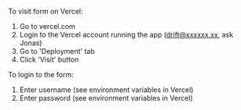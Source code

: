 To visit form on Vercel:

 1. Go to vercel.com
 2. Login to the Vercel account running the app (drift@xxxxxx.xx, ask Jonas)
 3. Go to 'Deployment' tab
 4. Click 'Visit' button
 
To login to the form: 
 1. Enter username (see environment variables in Vercel)
 2. Enter password (see environment variables in Vercel)



